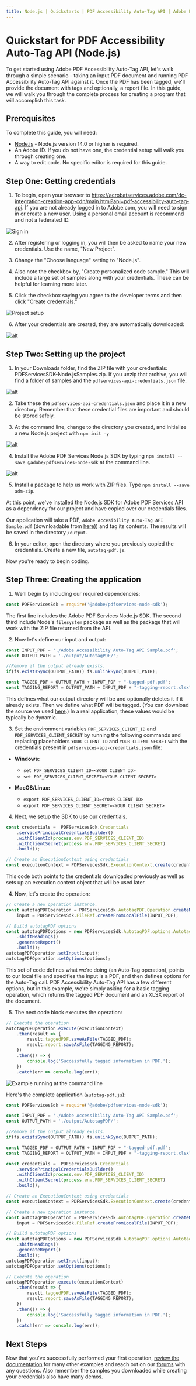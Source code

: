 ```yaml
---
title: Node.js | Quickstarts | PDF Accessibility Auto-Tag API | Adobe PDF Services
---
```


# Quickstart for PDF Accessibility Auto-Tag API (Node.js)

To get started using Adobe PDF Accessibility Auto-Tag API, let's walk through a simple scenario - taking an input PDF document and running PDF Accessibility Auto-Tag API against it. Once the PDF has been tagged, we'll provide the document with tags and optionally, a report file. In this guide, we will walk you through the complete process for creating a program that will accomplish this task.

## Prerequisites

To complete this guide, you will need:

* [Node.js](https://nodejs.org) - Node.js version 14.0 or higher is required. 
* An Adobe ID. If you do not have one, the credential setup will walk you through creating one.
* A way to edit code. No specific editor is required for this guide.

## Step One: Getting credentials

1) To begin, open your browser to <https://acrobatservices.adobe.com/dc-integration-creation-app-cdn/main.html?api=pdf-accessibility-auto-tag-api>. If you are not already logged in to Adobe.com, you will need to sign in or create a new user. Using a personal email account is recommend and not a federated ID.

![Sign in](./shot1.png)

2) After registering or logging in, you will then be asked to name your new credentials. Use the name, "New Project". 

3) Change the "Choose language" setting to "Node.js". 

4) Also note the checkbox by, "Create personalized code sample." This will include a large set of samples along with your credentials. These can be helpful for learning more later. 

5) Click the checkbox saying you agree to the developer terms and then click "Create credentials."

![Project setup](./shot2_spc.png)

6) After your credentials are created, they are automatically downloaded:

![alt](./shot3_spc.png)

## Step Two: Setting up the project

1) In your Downloads folder, find the ZIP file with your credentials: PDFServicesSDK-Node.jsSamples.zip. If you unzip that archive, you will find a folder of samples and the `pdfservices-api-credentials.json` file.

![alt](./shot5_spc.png)

2) Take these the `pdfservices-api-credentials.json` and place it in a new directory. Remember that these credential files are important and should be stored safely.

3) At the command line, change to the directory you created, and initialize a new Node.js project with `npm init -y`

![alt](shot7.png)

4) Install the Adobe PDF Services Node.js SDK by typing `npm install --save @adobe/pdfservices-node-sdk` at the command line.

![alt](./shot8.png)

5) Install a package to help us work with ZIP files. Type `npm install --save adm-zip`.

At this point, we've installed the Node.js SDK for Adobe PDF Services API as a dependency for our project and have copied over our credentials files. 

Our application will take a PDF, `Adobe Accesibility Auto-Tag API Sample.pdf` (downloadable from <a href="../../../../overview/pdf/Adobe_Accessibility_Auto_Tag_API_Sample.pdf" target="_blank">here</a>)) and tag its contents. The results will be saved in the directory `/output`.

6) In your editor, open the directory where you previously copied the credentials. Create a new file, `autotag-pdf.js`.

Now you're ready to begin coding.

## Step Three: Creating the application

1) We'll begin by including our required dependencies:

```js
const PDFServicesSdk = require('@adobe/pdfservices-node-sdk');
```

The first line includes the Adobe PDF Services Node.js SDK. The second third include Node's `filesystem` package as well as the package that will work with the ZIP file returned from the API. 

2) Now let's define our input and output:

```js
const INPUT_PDF = './Adobe Accessibility Auto-Tag API Sample.pdf';
const OUTPUT_PATH = './output/AutotagPDF/';

//Remove if the output already exists.
if(fs.existsSync(OUTPUT_PATH)) fs.unlinkSync(OUTPUT_PATH);

const TAGGED_PDF = OUTPUT_PATH + INPUT_PDF + "-tagged-pdf.pdf";
const TAGGING_REPORT = OUTPUT_PATH + INPUT_PDF + "-tagging-report.xlsx";
```

This defines what our output directory will be and optionally deletes it if it already exists. Then we define what PDF will be tagged. (You can download the source we used <a href="../../../../overview/pdf/Adobe_Accessibility_Auto_Tag_API_Sample.pdf" target="_blank">here</a>.) In a real application, these values would be typically be dynamic.

3) Set the environment variables `PDF_SERVICES_CLIENT_ID` and `PDF_SERVICES_CLIENT_SECRET` by running the following commands and replacing placeholders `YOUR CLIENT ID` and `YOUR CLIENT SECRET` with the credentials present in `pdfservices-api-credentials.json` file:
- **Windows:**
    - `set PDF_SERVICES_CLIENT_ID=<YOUR CLIENT ID>`
    - `set PDF_SERVICES_CLIENT_SECRET=<YOUR CLIENT SECRET>`

- **MacOS/Linux:**
    - `export PDF_SERVICES_CLIENT_ID=<YOUR CLIENT ID>`
    - `export PDF_SERVICES_CLIENT_SECRET=<YOUR CLIENT SECRET>`

4) Next, we setup the SDK to use our credentials.

```js
const credentials =  PDFServicesSdk.Credentials
    .servicePrincipalCredentialsBuilder()
    .withClientId(process.env.PDF_SERVICES_CLIENT_ID)
    .withClientSecret(process.env.PDF_SERVICES_CLIENT_SECRET)
    .build();

// Create an ExecutionContext using credentials
const executionContext = PDFServicesSdk.ExecutionContext.create(credentials);
```

This code both points to the credentials downloaded previously as well as sets up an execution context object that will be used later.

4) Now, let's create the operation:

```js
// Create a new operation instance.
const autotagPDFOperation = PDFServicesSdk.AutotagPDF.Operation.createNew(),
	input = PDFServicesSdk.FileRef.createFromLocalFile(INPUT_PDF);

// Build autotagPDF options
const autotagPDFOptions = new PDFServicesSdk.AutotagPDF.options.AutotagPDFOptions.Builder()
    .shiftHeadings()
    .generateReport()
    .build();
autotagPDFOperation.setInput(input);
autotagPDFOperation.setOptions(options);
```

This set of code defines what we're doing (an Auto-Tag operation), points to our local file and specifies the input is a PDF, and then defines options for the Auto-Tag call. PDF Accessibility Auto-Tag API has a few different options, but in this example, we're simply asking for a basic tagging operation, which returns the tagged PDF document and an XLSX report of the document.

5) The next code block executes the operation:

```js
// Execute the operation
autotagPDFOperation.execute(executionContext)
	.then(result => {
        result.taggedPDF.saveAsFile(TAGGED_PDF);
        result.report.saveAsFile(TAGGING_REPORT);
    })
	.then(() => {
		console.log('Successfully tagged information in PDF.');
	})
	.catch(err => console.log(err));
```

![Example running at the command line](./shot9_ga.png)

Here's the complete application (`autotag-pdf.js`):

```js
const PDFServicesSdk = require('@adobe/pdfservices-node-sdk');

const INPUT_PDF = './Adobe Accessibility Auto-Tag API Sample.pdf';
const OUTPUT_PATH = './output/AutotagPDF/';

//Remove if the output already exists.
if(fs.existsSync(OUTPUT_PATH)) fs.unlinkSync(OUTPUT_PATH);

const TAGGED_PDF = OUTPUT_PATH + INPUT_PDF + "-tagged-pdf.pdf";
const TAGGING_REPORT = OUTPUT_PATH + INPUT_PDF + "-tagging-report.xlsx";

const credentials =  PDFServicesSdk.Credentials
    .servicePrincipalCredentialsBuilder()
    .withClientId(process.env.PDF_SERVICES_CLIENT_ID)
    .withClientSecret(process.env.PDF_SERVICES_CLIENT_SECRET)
    .build();

// Create an ExecutionContext using credentials
const executionContext = PDFServicesSdk.ExecutionContext.create(credentials);

// Create a new operation instance.
const autotagPDFOperation = PDFServicesSdk.AutotagPDF.Operation.createNew(),
    input = PDFServicesSdk.FileRef.createFromLocalFile(INPUT_PDF);

// Build autotagPDF options
const autotagPDFOptions = new PDFServicesSdk.AutotagPDF.options.AutotagPDFOptions.Builder()
    .shiftHeadings()
    .generateReport()
    .build();
autotagPDFOperation.setInput(input);
autotagPDFOperation.setOptions(options);

// Execute the operation
autotagPDFOperation.execute(executionContext)
    .then(result => {
        result.taggedPDF.saveAsFile(TAGGED_PDF);
        result.report.saveAsFile(TAGGING_REPORT);
    })
    .then(() => {
        console.log('Successfully tagged information in PDF.');
    })
    .catch(err => console.log(err));
```

## Next Steps

Now that you've successfully performed your first operation, [review the documentation](https://developer.adobe.com/document-services/docs/overview/pdf-services-api/) for many other examples and reach out on our [forums](https://community.adobe.com/t5/document-services-apis/ct-p/ct-Document-Cloud-SDK) with any questions. Also remember the samples you downloaded while creating your credentials also have many demos.
